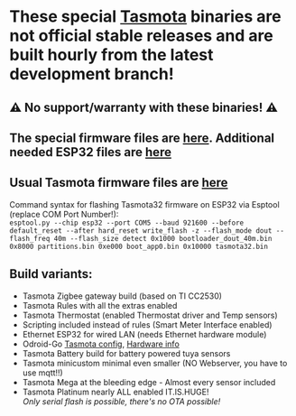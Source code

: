 # These special [Tasmota](https://github.com/arendst/Tasmota) binaries are not official stable releases and are built hourly from the latest development branch! 

## :warning: No support/warranty with these binaries! :warning:

## The special firmware files are [here](https://github.com/Jason2866/Merge/tree/firmware/firmware). Additional needed ESP32 files are [here](https://github.com/Jason2866/Merge/tree/firmware/firmware/tasmota32/ESP32_needed_files)

## Usual Tasmota firmware files are [here](https://github.com/arendst/Tasmota/tree/firmware/firmware) 

Command syntax for flashing Tasmota32 firmware on ESP32 via Esptool (replace COM Port Number!):<br>
```esptool.py --chip esp32 --port COM5 --baud 921600 --before default_reset --after hard_reset write_flash -z --flash_mode dout --flash_freq 40m --flash_size detect 0x1000 bootloader_dout_40m.bin 0x8000 partitions.bin 0xe000 boot_app0.bin 0x10000 tasmota32.bin``` 

## Build variants:

- Tasmota Zigbee gateway build (based on TI CC2530)
- Tasmota Rules with all the extras enabled
- Tasmota Thermostat (enabled Thermostat driver and Temp sensors)
- Scripting included instead of rules (Smart Meter Interface enabled)
- Ethernet ESP32 for wired LAN (needs Ethernet hardware module)
- Odroid-Go [Tasmota config](https://tasmota.github.io/docs/ESP32/#odroid-go), [Hardware info](https://www.hardkernel.com/shop/odroid-go/)
- Tasmota Battery build for battery powered tuya sensors
- Tasmota minicustom minimal even smaller (NO Webserver, you have to use mqtt!!)
- Tasmota Mega at the bleeding edge - Almost every sensor included
- Tasmota Platinum nearly ALL enabled IT.IS.HUGE! <br>
*Only serial flash is possible, there's no OTA possible!*
